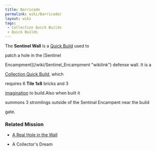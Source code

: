 ```yaml
---
title: Barricade
permalink: wiki/Barricade/
layout: wiki
tags:
 - Collection Quick Builds
 - Quick Builds
---
```


The **Sentinel Wall** is a [Quick Build](/wiki/Quick_Build "wikilink") used to
patch a hole in the [Sentinel
Encampment](/wiki/Sentinel_Encampment "wikilink") defense wall. It is a
[Collection Quick Build](/wiki/Collection_Quick_Build "wikilink"), which
requires 6 **Tile 1x8** bricks and 3
[imagination](imagination "wikilink") to build.Also when built it
summons 3 stromlings outside of the Sentinal Encampent near the build
gate.

### Related Mission

-   [A Real Hole in the Wall](/wiki/A_Real_Hole_in_the_Wall "wikilink")
-   A Collector's Dream
